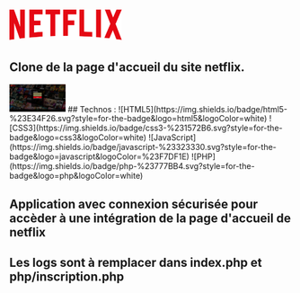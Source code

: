 



  #  <img style="width: 200px;" src="./assets/logo.png" />

## Clone de la page d'accueil du site netflix.
<img style="width: 100px;" src="./images/git/home.png" />
## Technos : 
![HTML5](https://img.shields.io/badge/html5-%23E34F26.svg?style=for-the-badge&logo=html5&logoColor=white)
![CSS3](https://img.shields.io/badge/css3-%231572B6.svg?style=for-the-badge&logo=css3&logoColor=white)
![JavaScript](https://img.shields.io/badge/javascript-%23323330.svg?style=for-the-badge&logo=javascript&logoColor=%23F7DF1E)
![PHP](https://img.shields.io/badge/php-%23777BB4.svg?style=for-the-badge&logo=php&logoColor=white)

## Application avec connexion sécurisée pour accèder à une intégration de la page d'accueil de netflix

## Les logs sont à remplacer dans index.php et php/inscription.php
